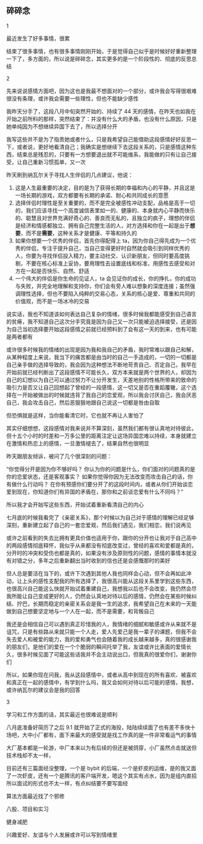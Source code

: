 ## 碎碎念
1

最近发生了好多事情，很累

结束了很多事情，也有很多事情刚刚开始，于是觉得自己似乎是时候好好重新整理一下了，多方面的，所以说是碎碎念，其实更多的是一个阶段性的、彻底的反思总结

2

先来说说感情方面吧，因为这也是我最不想面对的一个部分，或许我会写得很艰难很没有条理，或许我会需要一些理性，但也不能缺少感性

我昨天分手了，这段八月中旬突然开始的、持续了 44 天的感情，在昨天也如我在开始之前所料的那样，突然结束了：并没有什么大的矛盾，也没有什么原因，只是她单纯因为不想继续异国下去了，所以选择分开

我写这些并不是为了指责她或者什么，只是我希望自己能借助这段感情好好反思一下，或者说，更好地看清自己；我确实是想继续下去这段关系的，只是感情这种东西，结束总是残忍的，只要有一方想要退出就不可能维系，我能做的只有让自己接受，让自己重新习惯孤单，又一次

昨天刷到纳瓦尔关于寻找人生伴侣的几点建议，他说：

1. 这是人生最重要的决定，目的是为了获得长期的幸福和内心的平静，并且这是一场长期的游戏，双方都要有长期的承诺、耐心和共同成长的意愿
2. 选择伴侣时理性是至关重要的，而不是完全被感性冲动支配，品格是高于一切的，我们应该寻找一个高度诚信表里如一的、健康的、本身就内心平静而快乐的、聪慧且对世界充满好奇心的、善良而无私的，且独立的疯子，理想的伴侣是经济和情感都独立、拥有自己完整生活的人，对方选择和你在一起是出于**想要**，而不是**需要**，这种关系才是健康、平等和持久的
3. 如果你想要一个优秀的伴侣，首先你得配得上 ta，因为你自己得先成为一个优秀的伴侣，专注于提升自己，当自己变得更好时自然就会吸引到同样优秀的人，你要为寻找伴侣投入精力，要主动社交、认识新朋友，但同时要高度挑剔，不要在核心标准上妥协，要用理性去设置底线和标准，用感性去感受和对方在一起是否快乐、自然、舒适
4. 一个伟大的伴侣是你生命的见证人，ta 会见证你的成长，你的挣扎，你的成功与失败，并完全地理解和支持你，你们会有旁人难以想象的深度连接；虽然强调理性选择，但也不要陷入纯粹的交易心态，关系的核心是爱、尊重和共同的价值观，而不是一场冰冷的交易

说实话，我也不知道该如何表达自己复杂的情绪，很多时候我都能感受到自己语言的贫瘠，我不知道自己这次分手究竟是因为自己又一次只能被迫选择接受，还是因为自己当初选择要开始这段感情之前就已经预料到了会有这一天的到来，也有可能是两者都有

或许很多时候我的情绪的出现是因为我和我自己的矛盾，我时常难以跟自己和解，从某种程度上来说，我当下的痛苦都是由当时的自己一手造成的，一切的一切都是自己亲手做的选择导致的，我会因为这种想法不断地苛责自己、否定自己，我早在开始前就已经判断出了这段感情不可能长久，双方本来就是两个世界的人，却因为自己的幻想以为自己可以通过努力不让分开发生，天差地别的性格所带来的致命的吸引力是否又让自己回想起了曾经的一段感情，这一切又是否在重蹈覆辙，这个选择在一开始被做出的时候就违背了我自己的恋爱观，所以我会讨厌自己，我会厌恶自己，我会攻击自己，然后恶狠狠地跟自己说这一切都是咎由自取

但恐惧就是这样，当你能看清它时，它也就不再让人害怕了

其实仔细想想，这段感情对我来说并不算深刻，虽然我们都有很认真地对待彼此，但十五个小时的时差和一万多公里的距离注定让这场异国恋难以持续，本身就建立在激情和热恋上的感情，一旦激情褪去了，结果自然也很明显

昨天跟朋友倾诉，被问了几个很深刻的问题：

“你觉得分开是因为你不够好吗？
你认为你的问题是什么，你们面对的问题真的是你的恋爱状态，还是客观事实？
如果你觉得你因为无法改变而攻击自己的话，你有做什么行动吗？
在你有预感你们要分开了的这段时间内，或者从你们开始谈恋爱到现在，你知道你们有异国的矛盾在，那你和之前谈恋爱有什么不同吗？”

所以我才会开始写这些东西，开始试着重新看清自己的内心

七月底的时候我看完了《亲密关系》，那个时候以为自己对于感情的理解已经足够深刻，重新建立起了自己的一套恋爱观，然后我们遇见，我们相恋，我们说再见

或许之前看到的失去比拥有更具价值也适用于你，跟你的分开也让我对于自己高中的两段感情彻底释怀，我似乎从来都没有彻底改变过，曾经的喜欢和爱都是真的，分开时的冲突和受伤也都是真的，如果没有涉及原则性的问题，感情的事情本就没有对错之分，多年之后重新翻出当时收到的信也还是会感慨那时的美好

但人总是要活在当下的，或许下次遇到其他人我也同样会心动，但不会再如此冲动，让上头的感性支配我的所有选择了，我很高兴能从这段关系里学到这些东西，也很高兴自己能这么快就开始试着重建自己，我想我以后也不会改变，我仍然会尽我所能让自己变成更好的人，仍然会认真地对待以后的感情，仍然会在某些时候纠结、拧巴，长期而稳定的亲密关系会是我一生的追求，我希望自己在未来的一天能做到自己想要坚定地与一个人在一起，而不是需要，和背叛自己

我还是会相信自己可以遇到真正珍惜我的人，我情绪的细腻和敏感或许从来就不是诅咒，只是有些路从来就只能一个人走，爱人先爱己是我一辈子的课题，但我不会失去爱人和被爱的能力，我的爱和勇气也会随着我的成长越来越多，真的很感谢我的朋友们，是他们的爱在一个个脆弱的瞬间托举了我，友谊或许比表面的爱情长久，很多时候见面了可能这些话我并不会主动说出口，但我真的很爱你们，谢谢你们

所以，如果你现在问我，我从这段感情中，或者从高中到现在的所有喜欢、被喜欢和真正在一起的感情中，有学到什么吗，我又会如何对待以后可能的感情，我想，或许纳瓦尔的建议会是我的回答

3

学习和工作方面的话，其实最近也很难说是顺利

八月底准备好简历了之后 9.1 就开始了正式的海投，陆陆续续面了也有差不多快十场吧，大中小厂都有，面下来最大的感受就是找工作真的是一件非常看运气的事情

大厂基本都是一轮游，中厂本来以为有后续的但还是被鸽穿，小厂虽然点击就送但技术栈却不太一样，

目前还有三篇面经没整理，一个是 bybit 的后端，一个是虾皮的运维，是的我又面了一次虾皮，还有一个是腾讯的客户端开发，嗯这个其实有点水，因为是组内直招所以面试的形式也不太一样，有点纠结要不要写面经

算法方面最近找了个邪修

八股、项目和实习

健身减肥

兴趣爱好、友谊与个人发展或许可以写到情绪里
